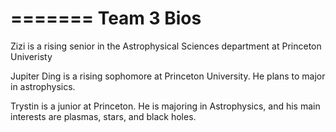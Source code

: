 =======
Team 3 Bios
============
Zizi is a rising senior in the Astrophysical Sciences department at Princeton Univeristy

Jupiter Ding is a rising sophomore at Princeton University. He plans to major in astrophysics.


Trystin is a junior at Princeton. He is majoring in Astrophysics, and his main interests are plasmas, stars, and black holes.
